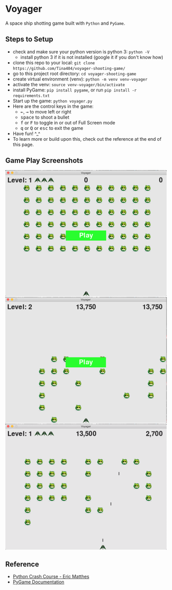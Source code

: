 # Voyager

A space ship shotting game built with `Python` and `PyGame`.

## Steps to Setup

- check and make sure your python version is python 3: `python -V`
  - install python 3 if it is not installed (google it if you don't know how)
- clone this repo to your local: `git clone https://github.com/Tina404/voyager-shooting-game/`
- go to this project root directory: `cd voyager-shooting-game`
- create virtual environment (venv): `python -m venv venv-voyager`
- activate the venv: `source venv-voyager/bin/activate`
- install PyGame: `pip install pygame`, or run `pip install -r requirements.txt`
- Start up the game: `python voyager.py`
- Here are the control keys in the game:
  - <kbd>←</kbd>, <kbd>→</kbd> to move left or right
  - <kbd>space</kbd> to shoot a bullet
  - <kbd>f</kbd> or <kbd>F</kbd> to toggle in or out of Full Screen mode
  - <kbd>q</kbd> or <kbd>Q</kbd> or <kbd>esc</kbd> to exit the game
- Have fun! ^_^
- To learn more or build upon this, check out the reference at the end of this page.

## Game Play Screenshots

![Game UI Screenshots - 1 - Play](/images/demo/game-play-0.png)
![Game UI Screenshots - 2 - Game Over](/images/demo/game-play-1.png)
![Game UI Screenshots - 3 - Show Highest Score vs Current Score](/images/demo/game-play-2.png)

## Reference
  
- [Python Crash Course - Eric Matthes](https://ehmatthes.github.io/pcc_2e/)
- [PyGame Documentation](https://www.pygame.org/docs/)
  